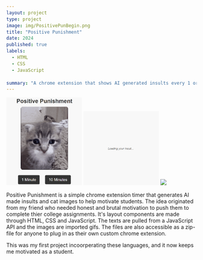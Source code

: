 ```yaml
---
layout: project
type: project
image: img/PositivePunBegin.png
title: "Positive Punishment"
date: 2024
published: true
labels:
  - HTML
  - CSS
  - JavaScript
    
summary: "A chrome extension that shows AI generated insults every 1 or 10 minutes"
---
```


<div class="text-center p-4">
  <img width="200px" src="../img/PositivePunBegin.png" class="img-thumbnail" >
  <img width="200px" src="../img/PositivePunLoad.png" class="img-thumbnail" >
  <img width="200px" src="../img/PositivePunFinish.png" class="img-thumbnail" >
</div>


Positive Punishment is a simple chrome extension timer that generates AI made insults and cat images to help motivate students. 
The idea originated from my friend who needed honest and brutal motivation to push them to complete thier college assignments. 
It's layout components are made through HTML, CSS and JavaScript. The texts are pulled from a JavaScript API and the images are imported gifs. 
The files are also accessible as a zip-file for anyone to plug in as their own custom chrome extension.

This was my first project incoorperating these languages, and it now keeps me motivated as a student.
